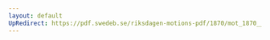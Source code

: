 ```yaml
---
layout: default
UpRedirect: https://pdf.swedeb.se/riksdagen-motions-pdf/1870/mot_1870__fk__00046.pdf
---
```

